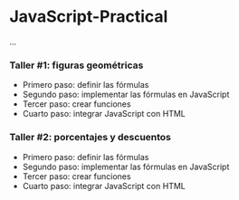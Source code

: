 # JavaScript-Practical

...

### Taller #1: figuras geométricas

- Primero paso: definir las fórmulas
- Segundo paso: implementar las fórmulas en JavaScript
- Tercer paso: crear funciones
- Cuarto paso: integrar JavaScript con HTML

### Taller #2: porcentajes y descuentos

- Primero paso: definir las fórmulas
- Segundo paso: implementar las fórmulas en JavaScript
- Tercer paso: crear funciones
- Cuarto paso: integrar JavaScript con HTML
